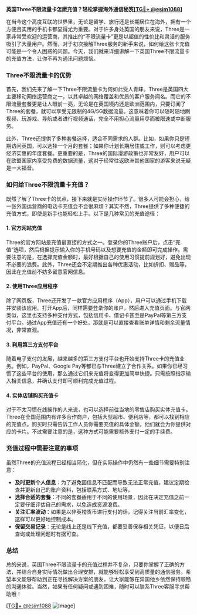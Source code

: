 **英国Three不限流量卡怎麽充值？轻松掌握海外通信秘笈[[TG💪+ @esim1088](https://t.me/s/esim1088)]**

在当今这个高度互联的世界里，无论是留学、旅行还是长期居住在海外，拥有一个方便且实用的手机卡都显得尤为重要。对于许多身处英国的朋友来说，Three是一家非常受欢迎的运营商，其推出的“不限流量卡”更是以超值的性价比和灵活的服务吸引了大量用户。然而，对于初次接触Three服务的新手来说，如何给这张卡充值可能是一个令人困惑的问题。今天，我们就来详细讲解一下英国Three不限流量卡的充值方法，让你不再为通讯问题烦恼。

### Three不限流量卡的优势

首先，我们先来了解一下Three不限流量卡为何如此受人青睐。Three是英国四大主要移动网络运营商之一，以其卓越的网络覆盖和优质的客户服务闻名。而它的不限流量套餐更是让人眼前一亮，无论是在英国境内还是欧洲范围内，只要订阅了Three的套餐，就可以享受无限制的4G/5G数据流量。这意味着你可以随时随地刷视频、玩游戏、导航或者进行视频通话，完全不用担心流量用尽而被限速或中断服务。

此外，Three还提供了多种套餐选择，适合不同需求的人群。比如，如果你只是短期访问英国，可以选择一个月的套餐；如果你计划长期居住或工作，则可以考虑更经济实惠的年度套餐。更重要的是，Three的国际漫游政策也非常友好，用户可以在欧盟国家内享受免费的数据流量，这对于经常往返欧洲其他国家的游客来说无疑是一大福音。

### 如何给Three不限流量卡充值？

既然了解了Three卡的优点，接下来就是实际操作环节了。很多人可能会担心，给一张外国运营商的电话卡充值会不会很麻烦？其实不然，Three提供了多种便捷的充值方式，即使是新手也能轻松上手。以下是几种常见的充值途径：

#### 1. 官方网站充值

Three的官方网站是充值最直接的方式之一。登录你的Three账户后，点击“充值”选项，然后根据提示输入你的手机号码以及想要充值的金额即可完成操作。需要注意的是，在选择充值金额时，最好根据自己的使用习惯提前规划好，避免出现不必要的浪费。此外，Three还会不定期推出各种优惠活动，比如折扣、赠品等，因此在充值前不妨多留意官网信息。

#### 2. 使用Three应用程序

除了网页版，Three还开发了一款官方应用程序（App），用户可以通过手机下载并安装该应用。打开App后，同样需要登录你的账户，然后进入充值页面。与官网类似，这里也支持多种支付方式，包括信用卡、借记卡甚至是PayPal等第三方支付平台。通过App充值还有一个好处，那就是可以直接查看账单详情和剩余流量情况，非常直观。

#### 3. 利用第三方支付平台

随着电子支付的发展，越来越多的第三方支付平台也开始支持Three卡的充值业务。例如，PayPal、Google Pay等都已与Three建立了合作关系。如果你已经习惯了这些平台的使用，那么通过它们来充值将变得更加简单快捷。只需按照指示输入相关信息，并确认支付即可顺利完成充值过程。

#### 4. 实体店铺购买充值卡

对于不太习惯在线操作的人来说，也可以选择前往当地的零售店购买实体充值卡。Three在全国范围内有许多合作商户，包括大型超市、便利店等，都可以找到相应的充值点。购买时只需告诉工作人员你需要充值的具体金额，他们就会为你提供对应的卡片。不过需要注意的是，这种方式可能需要额外支付一定的手续费。

### 充值过程中需要注意的事项

虽然Three的充值流程已经相当简化，但在实际操作中仍然有一些细节需要特别注意：

- **及时更新个人信息**：为了避免因信息不匹配而导致无法正常充值，建议定期检查并更新自己的账户资料，包括联系方式、地址等。
- **选择合适的套餐**：不同的套餐适用于不同的使用场景，因此在决定充值之前一定要仔细评估自己的需求，以免造成资源浪费。
- **关注汇率波动**：如果是以非英镑货币进行支付的话，记得关注当前汇率变化，这样可以更好地控制成本。
- **保留交易记录**：无论是线上还是线下充值，都要妥善保存相关凭证，以便日后查询或处理问题时有据可查。

### 总结

总的来说，英国Three不限流量卡的充值过程并不复杂，只要你掌握了正确的方法，并结合自身实际情况做出合理安排，就能够轻松享受到高质量的通信服务。希望本文能够帮助到正在寻找解决方案的朋友，让大家能够在异国他乡依然保持顺畅的沟通体验。当然，如果有任何疑问或遇到困难，随时可以联系Three客服寻求帮助哦！

[[TG💪+ @esim1088](https://t.me/s/esim1088) ![Image](https://i.postimg.cc/4NQfJmqS/Snipaste-2025-05-13-00-14-12.png)]